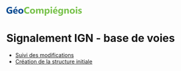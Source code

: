 ![picto](https://github.com/sigagglocompiegne/orga_gest_igeo/blob/master/doc/img/geocompiegnois_2020_reduit_v2.png)

# Signalement IGN - base de voies

  * [Suivi des modifications](ign_sign_00_trace.sql)
  * [Création  de la structure initiale](ign_sig_10_squelette.sql)
